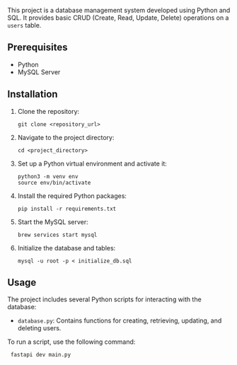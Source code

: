 This project is a database management system developed using Python and SQL. It provides basic CRUD (Create, Read,
Update, Delete) operations on a `users` table.

## Prerequisites

- Python
- MySQL Server

## Installation

1. Clone the repository:
    ```
    git clone <repository_url>
    ```
2. Navigate to the project directory:
    ```
    cd <project_directory>
    ```
3. Set up a Python virtual environment and activate it:
    ```
    python3 -m venv env
    source env/bin/activate
    ```
4. Install the required Python packages:
    ```
    pip install -r requirements.txt
    ```
5. Start the MySQL server:
    ```
    brew services start mysql
    ```
6. Initialize the database and tables:
    ```
    mysql -u root -p < initialize_db.sql
    ```

## Usage

The project includes several Python scripts for interacting with the database:

- `database.py`: Contains functions for creating, retrieving, updating, and deleting users.

To run a script, use the following command:
   ```
    fastapi dev main.py
   ```